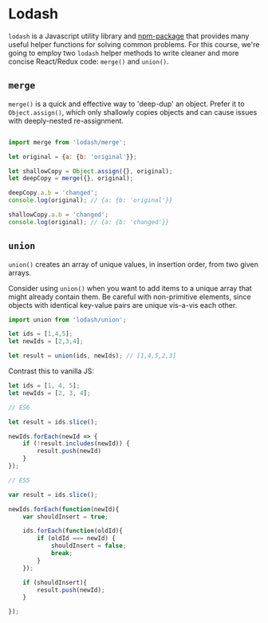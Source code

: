 # Lodash

`lodash` is a Javascript utility library and [npm-package][lodash] that provides many useful helper functions for solving common problems. For this course, we're going to employ two `lodash` helper methods to write cleaner and more concise React/Redux code: `merge()` and `union()`.

## `merge`

`merge()` is a quick and effective way to 'deep-dup' an object. Prefer it to `Object.assign()`, which only shallowly copies objects and can cause issues with deeply-nested re-assignment.

```js

import merge from 'lodash/merge';

let original = {a: {b: 'original'}};

let shallowCopy = Object.assign({}, original);
let deepCopy = merge({}, original);

deepCopy.a.b = 'changed';
console.log(original); // {a: {b: 'original'}}

shallowCopy.a.b = 'changed';
console.log(original); // {a: {b: 'changed'}}

```

## `union`

`union()` creates an array of unique values, in insertion order, from two given arrays.

Consider using `union()` when you want to add items to a unique array that
might already contain them. Be careful with non-primitive elements, since objects with identical key-value
pairs are unique vis-a-vis each other.


```js
import union from 'lodash/union';

let ids = [1,4,5];
let newIds = [2,3,4];

let result = union(ids, newIds); // [1,4,5,2,3]
```

Contrast this to vanilla JS:
```js
let ids = [1, 4, 5];
let newIds = [2, 3, 4];

// ES6

let result = ids.slice();

newIds.forEach(newId => {
	if (!result.includes(newId)) {
		result.push(newId)
	}
});

// ES5

var result = ids.slice();

newIds.forEach(function(newId){
	var shouldInsert = true;

	ids.forEach(function(oldId){
		if (oldId === newId) {
			shouldInsert = false;
			break;
		}
	});

	if (shouldInsert){
		result.push(newId);
	}

});

```

[lodash]: https://www.npmjs.com/package/lodash
[dan-tweet]: https://twitter.com/dan_abramov/status/605691126549508096
